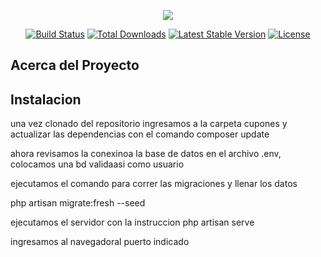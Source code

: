 <p align="center"><img src="https://laravel.com/assets/img/components/logo-laravel.svg"></p>

<p align="center">
<a href="https://travis-ci.org/laravel/framework"><img src="https://travis-ci.org/laravel/framework.svg" alt="Build Status"></a>
<a href="https://packagist.org/packages/laravel/framework"><img src="https://poser.pugx.org/laravel/framework/d/total.svg" alt="Total Downloads"></a>
<a href="https://packagist.org/packages/laravel/framework"><img src="https://poser.pugx.org/laravel/framework/v/stable.svg" alt="Latest Stable Version"></a>
<a href="https://packagist.org/packages/laravel/framework"><img src="https://poser.pugx.org/laravel/framework/license.svg" alt="License"></a>
</p>

## Acerca del Proyecto 

## Instalacion 

una vez clonado del repositorio ingresamos a la carpeta cupones y actualizar las dependencias con el comando
composer update

ahora revisamos la conexinoa la base de datos en el archivo .env, colocamos una bd validaasi como usuario

ejecutamos el comando para correr las migraciones y llenar los datos

php artisan migrate:fresh --seed

ejecutamos el servidor con la instruccion
php artisan serve

ingresamos al navegadoral puerto indicado 

 
 